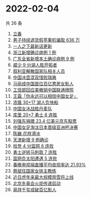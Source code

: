 # 2022-02-04

共 26 条

<!-- BEGIN ZHIHUSEARCH -->
<!-- 最后更新时间 Fri Feb 04 2022 16:11:16 GMT+0800 (China Standard Time) -->
1. [立春](https://www.zhihu.com/search?q=立春)
1. [男子持续退货假苹果机骗取 636 万](https://www.zhihu.com/search?q=男子靠退货假苹果机骗取636万)
1. [一人之下最新话更新](https://www.zhihu.com/search?q=一人之下)
1. [浙江新增确诊病例 1 例](https://www.zhihu.com/search?q=浙江疫情)
1. [广东全省新增本土确诊病例 9 例](https://www.zhihu.com/search?q=广东疫情)
1. [威少 9 分湖人胜开拓者](https://www.zhihu.com/search?q=湖人)
1. [叙利亚解散国家队相关人员](https://www.zhihu.com/search?q=叙利亚世界杯)
1. [中国冰壶混双惜败瑞典](https://www.zhihu.com/search?q=冬奥冰壶)
1. [马丽成中国首位百亿票房女影人](https://www.zhihu.com/search?q=马丽)
1. [工信部回应美撤销中国联通牌照](https://www.zhihu.com/search?q=工信部回应美撤销中国联通牌照)
1. [王霜「你永远可以相信中国女足」](https://www.zhihu.com/search?q=王霜)
1. [浓眉 30+17 湖人负快船](https://www.zhihu.com/search?q=湖人)
1. [中国女冰战胜丹麦队](https://www.zhihu.com/search?q=冰球)
1. [库里 20+7 勇士 8 连胜](https://www.zhihu.com/search?q=勇士)
1. [刘强东捐赠 23.4 亿美元京东股票](https://www.zhihu.com/search?q=刘强东捐赠股票)
1. [中国女足淘汰日本晋级亚洲杯决赛](https://www.zhihu.com/search?q=中国女足)
1. [陈巍 花样滑冰](https://www.zhihu.com/search?q=花样滑冰)
1. [天津新增 9 例确诊](https://www.zhihu.com/search?q=天津疫情)
1. [哈登 4 分篮网 6 连败](https://www.zhihu.com/search?q=篮网)
1. [勇士逆转马刺取 7 连胜](https://www.zhihu.com/search?q=勇士)
1. [篮网负太阳遭遇 5 连败](https://www.zhihu.com/search?q=篮网)
1. [春晚电视端直播平均收视率达 21.93%](https://www.zhihu.com/search?q=春晚收视率)
1. [蔡斌任国家女排主教练](https://www.zhihu.com/search?q=蔡斌)
1. [近日虎年来最大规模雨雪将上线](https://www.zhihu.com/search?q=虎年最大规模雨雪将上线)
1. [北京冬奥会火炬传递启动](https://www.zhihu.com/search?q=冬奥会火炬传递)
1. [易烊千玺成破百亿影人](https://www.zhihu.com/search?q=易烊千玺成)
<!-- END ZHIHUSEARCH -->

